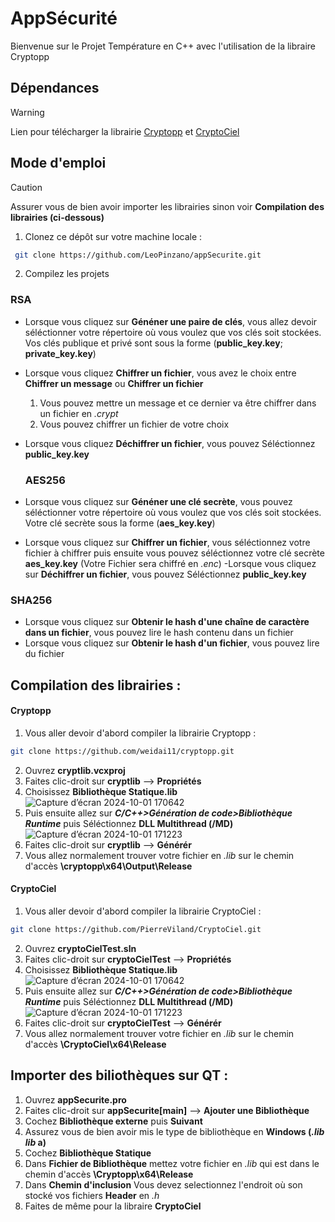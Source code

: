  # AppSécurité
Bienvenue sur le Projet Température en C++ avec l'utilisation de la libraire Cryptopp

## Dépendances
>[!WARNING]
>Lien pour télécharger la librairie  [Cryptopp](https://github.com/weidai11/cryptopp/releases)
>et  [CryptoCiel](https://github.com/LeoPinzano/CryptoCiel.git)
## Mode d'emploi
>[!CAUTION]
 >Assurer vous de bien avoir importer les librairies sinon voir **Compilation des librairies (ci-dessous)**
 
 1. Clonez ce dépôt sur votre machine locale :
  ```bash
   git clone https://github.com/LeoPinzano/appSecurite.git
```
2. Compilez les projets
### RSA
- Lorsque vous cliquez sur **Généner une paire de clés**, vous allez devoir séléctionner votre répertoire où vous voulez que vos clés soit stockées. Vos clés publique et privé sont sous la forme (**public_key.key**; **private_key.key**)
- Lorsque vous cliquez **Chiffrer un fichier**, vous avez le choix entre **Chiffrer un message** ou **Chiffrer un fichier**
  1. Vous pouvez mettre un message et ce dernier va être chiffrer dans un fichier en *.crypt*
  2. Vous pouvez chiffrer un fichier de votre choix
- Lorsque vous cliquez **Déchiffrer un fichier**, vous pouvez Séléctionnez **public_key.key**
  
  ### AES256
- Lorsque vous cliquez sur **Généner une clé secrète**, vous pouvez séléctionner votre répertoire où vous voulez que vos clés soit stockées. Votre clé secrète sous la forme (**aes_key.key**)
- Lorsque vous cliquez sur **Chiffrer un fichier**, vous séléctionnez votre fichier à chiffrer puis ensuite vous pouvez séléctionnez votre clé secrète **aes_key.key** (Votre Fichier sera chiffré en *.enc*)
-Lorsque vous cliquez sur **Déchiffrer un fichier**, vous pouvez Séléctionnez **public_key.key**

### SHA256
- Lorsque vous cliquez sur **Obtenir le hash d'une chaîne de caractère dans un fichier**, vous pouvez lire le hash contenu dans un fichier
- Lorsque vous cliquez sur **Obtenir le hash d'un fichier**, vous pouvez lire du fichier

 ## Compilation des librairies :
#### Cryptopp
1. Vous aller devoir d'abord compiler la librairie Cryptopp :
```bash
git clone https://github.com/weidai11/cryptopp.git
```
2. Ouvrez **cryptlib.vcxproj**
3. Faites clic-droit sur **cryptlib** --> **Propriétés**
4. Choisissez **Bibliothèque Statique.lib** ![Capture d’écran 2024-10-01 170642](https://github.com/user-attachments/assets/f9c8962e-1a0e-4b1c-9ff9-60725b2322fa)
5. Puis ensuite allez sur ***C/C++>Génération de code>Bibliothèque Runtime*** puis Séléctionnez **DLL Multithread (/MD)** ![Capture d’écran 2024-10-01 171223](https://github.com/user-attachments/assets/4d62b100-5a08-4a8c-9802-8ade9b6189a6)
6. Faites clic-droit sur **cryptlib** --> **Générér**
7. Vous allez normalement trouver votre fichier en *.lib*  sur le chemin d'accès **\cryptopp\x64\Output\Release**
#### CryptoCiel 
1. Vous aller devoir d'abord compiler la librairie CryptoCiel :
```bash
git clone https://github.com/PierreViland/CryptoCiel.git
```
2. Ouvrez **cryptoCielTest.sln**
3. Faites clic-droit sur **cryptoCielTest** --> **Propriétés**
4. Choisissez **Bibliothèque Statique.lib** ![Capture d’écran 2024-10-01 170642](https://github.com/user-attachments/assets/f9c8962e-1a0e-4b1c-9ff9-60725b2322fa)
5. Puis ensuite allez sur ***C/C++>Génération de code>Bibliothèque Runtime*** puis Séléctionnez **DLL Multithread (/MD)** ![Capture d’écran 2024-10-01 171223](https://github.com/user-attachments/assets/4d62b100-5a08-4a8c-9802-8ade9b6189a6)
6. Faites clic-droit sur **cryptoCielTest** --> **Générér**
7. Vous allez normalement trouver votre fichier en *.lib*  sur le chemin d'accès **\CryptoCiel\x64\Release**

 ## Importer des biliothèques sur QT :
1. Ouvrez **appSecurite.pro**
2. Faites clic-droit sur **appSecurite[main]** --> **Ajouter une Bibliothèque**
3. Cochez **Bibliothèque externe** puis **Suivant**
4. Assurez vous de bien avoir mis le type de bibliothèque en **Windows (*.lib lib* a)**
5. Cochez **Bibliothèque Statique**
6. Dans **Fichier de Bibliothèque** mettez votre fichier en *.lib*  qui est dans le chemin d'accès **\Cryptopp\x64\Release**
7. Dans **Chemin d'inclusion** Vous devez selectionnez l'endroit où son stocké vos fichiers **Header** en *.h*
8. Faites de même pour la libraire **CryptoCiel**
